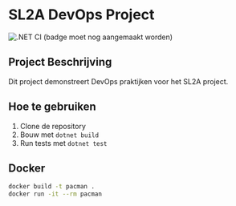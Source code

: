 # SL2A DevOps Project

![.NET CI](https://github.com/Denzel-Bendt/Devops/actions/workflows/dotnet.yml/badge.svg) (badge moet nog aangemaakt worden)

## Project Beschrijving
Dit project demonstreert DevOps praktijken voor het SL2A project.

## Hoe te gebruiken
1. Clone de repository
2. Bouw met `dotnet build`
3. Run tests met `dotnet test`

## Docker
```bash
docker build -t pacman .
docker run -it --rm pacman
